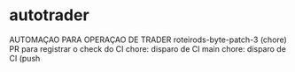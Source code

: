 # autotrader
AUTOMAÇAO PARA OPERAÇAO DE TRADER
roteirods-byte-patch-3
(chore) PR para registrar o check do CI
chore: disparo de CI
main
chore: disparo de CI (push
